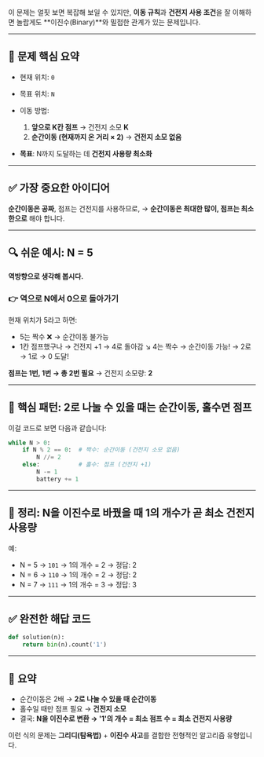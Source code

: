 이 문제는 얼핏 보면 복잡해 보일 수 있지만, **이동 규칙**과 **건전지 사용 조건**을 잘 이해하면 놀랍게도 \*\*이진수(Binary)\*\*와 밀접한 관계가 있는 문제입니다.

---

## 🧠 문제 핵심 요약

* 현재 위치: `0`
* 목표 위치: `N`
* 이동 방법:

  1. **앞으로 K칸 점프** → 건전지 소모 **K**
  2. **순간이동 (현재까지 온 거리 × 2)** → **건전지 소모 없음**
* **목표**: N까지 도달하는 데 **건전지 사용량 최소화**

---

## ✅ 가장 중요한 아이디어

**순간이동은 공짜**, 점프는 건전지를 사용하므로,
→ **순간이동은 최대한 많이, 점프는 최소한으로** 해야 합니다.

---

## 🔍 쉬운 예시: N = 5

**역방향으로 생각해 봅시다.**

### 👉 역으로 N에서 0으로 돌아가기

현재 위치가 5라고 하면:

* 5는 짝수 ❌ → 순간이동 불가능
* 1칸 점프했구나 → 건전지 +1 → 4로 돌아감
  ↘ 4는 짝수 → 순간이동 가능! → 2로 → 1로 → 0 도달!

**점프는 1번, 1번 → 총 2번 필요**
→ 건전지 소모량: **2**

---

## 🧩 핵심 패턴: **2로 나눌 수 있을 때는 순간이동, 홀수면 점프**

이걸 코드로 보면 다음과 같습니다:

```python
while N > 0:
    if N % 2 == 0:  # 짝수: 순간이동 (건전지 소모 없음)
        N //= 2
    else:           # 홀수: 점프 (건전지 +1)
        N -= 1
        battery += 1
```

---

## 🔢 정리: **N을 이진수로 바꿨을 때 1의 개수가 곧 최소 건전지 사용량**

예:

* N = 5 → `101` → 1의 개수 = 2 → 정답: 2
* N = 6 → `110` → 1의 개수 = 2 → 정답: 2
* N = 7 → `111` → 1의 개수 = 3 → 정답: 3

---

## ✅ 완전한 해답 코드

```python
def solution(n):
    return bin(n).count('1')
```

---

## 🔧 요약

* 순간이동은 2배 → **2로 나눌 수 있을 때 순간이동**
* 홀수일 때만 점프 필요 → **건전지 소모**
* 결국: **N을 이진수로 변환 → '1'의 개수 = 최소 점프 수 = 최소 건전지 사용량**

이런 식의 문제는 **그리디(탐욕법)** + **이진수 사고**를 결합한 전형적인 알고리즘 유형입니다.
